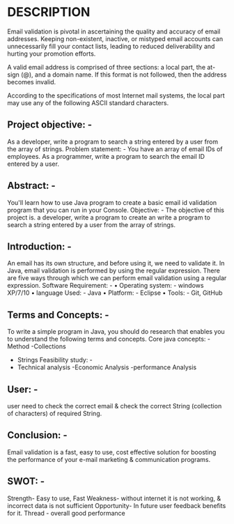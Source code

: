 # DESCRIPTION
Email validation is pivotal in ascertaining the quality and accuracy of email addresses. Keeping non-existent, inactive, or mistyped email accounts can unnecessarily fill your contact lists, leading to reduced deliverability and hurting your promotion efforts.

A valid email address is comprised of three sections: a local part, the at-sign (@), and a domain name. If this format is not followed, then the address becomes invalid.

According to the specifications of most Internet mail systems, the local part may use any of the following ASCII standard characters.

## Project objective: -
As a developer, write a program to search a string entered by a user from the array of strings.
Problem statement: -
You have an array of email IDs of employees. As a programmer, write a program to search the email ID entered by a user.
## Abstract: -
You'll learn how to use Java program to create a basic email id validation program that you can run in your Console.
Objective: -
The objective of this project is. a developer, write a program to create an write a program to search a string entered by a user from the array of strings.
## Introduction: -
An email has its own structure, and before using it, we need to validate it. In Java, email validation is performed by using the regular expression. There are five ways through which we can perform email validation using a regular expression.
Software Requirement: -
•	Operating system: - windows XP/7/10
•	language Used: - Java
•	Platform: - Eclipse
•	Tools: - Git, GitHub 
## Terms and Concepts: - 
To write a simple program in Java, you should do research that enables you to understand the following terms and concepts.
Core java concepts:
-Method 
-Collections 
- Strings
Feasibility study: -
- Technical analysis
-Economic Analysis
-performance Analysis
## User: - 
user need to check the correct email & check the correct String (collection of characters) of required String.
## Conclusion: -
Email validation is a fast, easy to use, cost effective solution for boosting the performance of your e-mail marketing & communication programs.
## SWOT: -
Strength- Easy to use, Fast
Weakness- without internet it is not working, & incorrect data is not sufficient
Opportunity- In future user feedback benefits for it.
Thread - overall good performance
